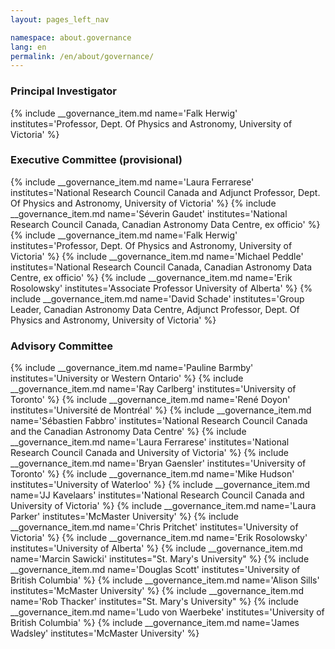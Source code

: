 ```yaml
---
layout: pages_left_nav

namespace: about.governance
lang: en
permalink: /en/about/governance/
---
```


<!-- Content start -->

<h3>Principal Investigator</h3>
{% include __governance_item.md name='Falk Herwig' institutes='Professor, Dept. Of Physics and Astronomy, University of Victoria' %}

<h3>Executive Committee (provisional)</h3>
{% include __governance_item.md name='Laura Ferrarese' institutes='National Research Council Canada and Adjunct Professor, Dept. Of Physics and Astronomy, University of Victoria' %}
{% include __governance_item.md name='Séverin Gaudet' institutes='National Research Council Canada, Canadian Astronomy Data Centre, ex officio' %}
{% include __governance_item.md name='Falk Herwig' institutes='Professor, Dept. Of Physics and Astronomy, University of Victoria' %}
{% include __governance_item.md name='Michael Peddle' institutes='National Research Council Canada, Canadian Astronomy Data Centre, ex officio' %}
{% include __governance_item.md name='Erik Rosolowsky' institutes='Associate Professor University of Alberta' %}
{% include __governance_item.md name='David Schade' institutes='Group Leader, Canadian Astronomy Data Centre, Adjunct Professor, Dept. Of Physics and Astronomy, University of Victoria' %}


<h3>Advisory Committee</h3>
{% include __governance_item.md name='Pauline Barmby' institutes='University or Western Ontario' %}
{% include __governance_item.md name='Ray Carlberg' institutes='University of Toronto' %}
{% include __governance_item.md name='René Doyon' institutes='Université de Montréal' %}
{% include __governance_item.md name='Sébastien Fabbro' institutes='National Research Council Canada and the Canadian Astronomy Data Centre' %}
{% include __governance_item.md name='Laura Ferrarese' institutes='National Research Council Canada and University of Victoria' %}
{% include __governance_item.md name='Bryan Gaensler' institutes='University of Toronto' %}
{% include __governance_item.md name='Mike Hudson' institutes='University of Waterloo' %}
{% include __governance_item.md name='JJ Kavelaars' institutes='National Research Council Canada and University of Victoria' %}
{% include __governance_item.md name='Laura Parker' institutes='McMaster University' %}
{% include __governance_item.md name='Chris Pritchet' institutes='University of Victoria' %}
{% include __governance_item.md name='Erik Rosolowsky' institutes='University of Alberta' %}
{% include __governance_item.md name='Marcin Sawicki' institutes="St. Mary's University" %}
{% include __governance_item.md name='Douglas Scott' institutes='University of British Columbia' %}
{% include __governance_item.md name='Alison Sills' institutes='McMaster University' %}
{% include __governance_item.md name='Rob Thacker' institutes="St. Mary's University" %}
{% include __governance_item.md name='Ludo von Waerbeke' institutes='University of British Columbia' %}
{% include __governance_item.md name='James Wadsley' institutes='McMaster University' %}


<!-- Content end -->
